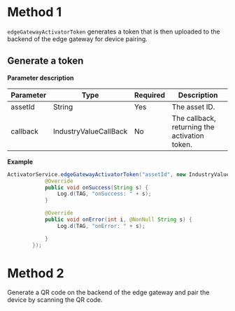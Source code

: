 # Method 1

`edgeGatewayActivatorToken` generates a token that is then uploaded to the backend of the edge gateway for device pairing.

## Generate a token

**Parameter description**

| Parameter | Type | Required | Description |
| ------ | ---- | -------- | ---- |
| assetId | String | Yes | The asset ID. |
| callback | IndustryValueCallBack<String> | No | The callback, returning the activation token. |

**Example**

```java
ActivatorService.edgeGatewayActivatorToken("assetId", new IndustryValueCallBack<String>() {
            @Override
            public void onSuccess(String s) {
                Log.d(TAG, "onSuccess: " + s);
            }

            @Override
            public void onError(int i, @NonNull String s) {
                Log.d(TAG, "onError: " + s);

            }
        });
```

# Method 2

Generate a QR code on the backend of the edge gateway and pair the device by scanning the QR code.

